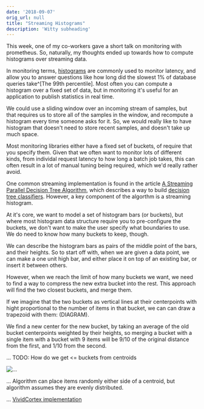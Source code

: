 ```yaml
---
date: '2018-09-07'
orig_url: null
title: "Streaming Histograms"
description: 'Witty subheading'
---
```


This week, one of my co-workers gave a short talk on monitoring with prometheus. So, naturally, my thoughts ended up towards how to compute histograms over streaming data.<!--more-->  

In monitoring terms, [histograms](https://prometheus.io/docs/practices/histograms/) are commonly used to monitor latency, and allow you to answer questions like how long did the slowest 1% of database queries take^[The 99th percentile]. Most often you can compute a histogram over a fixed set of data, but in monitoring it's useful for an application to publish statistics in real time.

We could use a sliding window over an incoming stream of samples, but that requires us to store all of the samples in the window, and recompute a histogram every time someone asks for it. So, we would really like to have histogram that doesn't need to store recent samples, and doesn't take up much space.

Most monitoring libraries either have a fixed set of buckets, of require that you specify them. Given that we often want to monitor lots of different kinds, from individal request latency to how long a batch job takes, this can often result in a lot of manual tuning being required, which we'd really rather avoid.

One common streaming implementation is found in the article [A Streaming Parallel Decision Tree Algorithm](http://jmlr.csail.mit.edu/papers/v11/ben-haim10a.html), which describes a way to build [decision tree classifiers](https://en.wikipedia.org/wiki/Decision_tree_learning). However, a key component of the algorthm is a streaming histogram. 

At it's core, we want to model a set of histogram bars (or buckets), but where most histogram data structure require you to pre-configure the buckets, we don't want to make the user specify what boundaries to use. We do need to know how many buckets to keep, though.

We can describe the histogram bars as pairs of the middle point of the bars, and their heights. So to start off with, when we are given a data point, we can make a one unit high bar, and either place it on top of an existing bar, or insert it between others.

However, when we reach the limit of how many buckets we want, we need to find a way to compress the new extra bucket into the rest. This approach will find the two closest buckets, and merge them. 

If we imagine that the two buckets as vertical lines at their centerpoints with hight proportional to the number of items in that bucket, we can can draw a trapezoid with them: (DIAGRAM).

We find a new center for the new bucket, by taking an average of the old bucket centerpoints weighted by their heights, so merging a bucket with a single item with a bucket with 9 items will be 9/10 of the original distance from the first, and 1/10 from the second.

... TODO: How do we get <= buckets from centroids

![...](/images/2018-09-07-streaming-histograms/binning.svg)


... Algorithm can place items randomly either side of a centroid, but algorithm assumes they are evenly distributed.


... [VividCortex implementation](https://www.vividcortex.com/blog/2013/07/08/streaming-approximate-histograms/)
